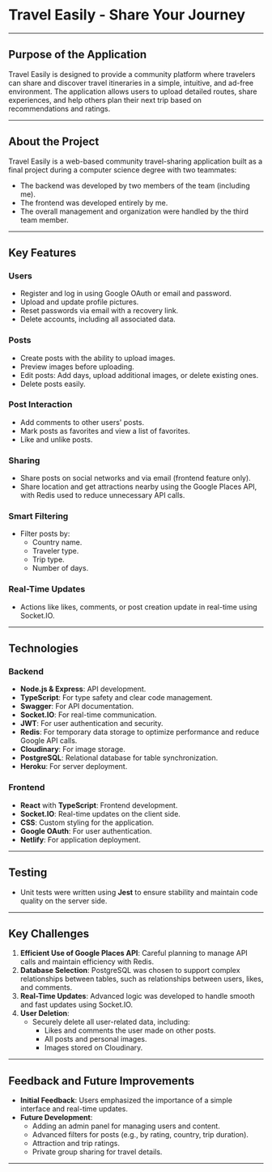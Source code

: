 # Travel Easily - Share Your Journey

---

## **Purpose of the Application**

Travel Easily is designed to provide a community platform where travelers can share and discover travel itineraries in a simple, intuitive, and ad-free environment. The application allows users to upload detailed routes, share experiences, and help others plan their next trip based on recommendations and ratings.

---

## **About the Project**

Travel Easily is a web-based community travel-sharing application built as a final project during a computer science degree with two teammates:

- The backend was developed by two members of the team (including me).
- The frontend was developed entirely by me.
- The overall management and organization were handled by the third team member.

---

## **Key Features**

### **Users**

- Register and log in using Google OAuth or email and password.
- Upload and update profile pictures.
- Reset passwords via email with a recovery link.
- Delete accounts, including all associated data.

### **Posts**

- Create posts with the ability to upload images.
- Preview images before uploading.
- Edit posts: Add days, upload additional images, or delete existing ones.
- Delete posts easily.

### **Post Interaction**

- Add comments to other users' posts.
- Mark posts as favorites and view a list of favorites.
- Like and unlike posts.

### **Sharing**

- Share posts on social networks and via email (frontend feature only).
- Share location and get attractions nearby using the Google Places API, with Redis used to reduce unnecessary API calls.

### **Smart Filtering**

- Filter posts by:
  - Country name.
  - Traveler type.
  - Trip type.
  - Number of days.

### **Real-Time Updates**

- Actions like likes, comments, or post creation update in real-time using Socket.IO.

---

## **Technologies**

### **Backend**

- **Node.js & Express**: API development.
- **TypeScript**: For type safety and clear code management.
- **Swagger**: For API documentation.
- **Socket.IO**: For real-time communication.
- **JWT**: For user authentication and security.
- **Redis**: For temporary data storage to optimize performance and reduce Google API calls.
- **Cloudinary**: For image storage.
- **PostgreSQL**: Relational database for table synchronization.
- **Heroku**: For server deployment.

### **Frontend**

- **React** with **TypeScript**: Frontend development.
- **Socket.IO**: Real-time updates on the client side.
- **CSS**: Custom styling for the application.
- **Google OAuth**: For user authentication.
- **Netlify**: For application deployment.

---

## **Testing**

- Unit tests were written using **Jest** to ensure stability and maintain code quality on the server side.

---

## **Key Challenges**

1. **Efficient Use of Google Places API**: Careful planning to manage API calls and maintain efficiency with Redis.
2. **Database Selection**: PostgreSQL was chosen to support complex relationships between tables, such as relationships between users, likes, and comments.
3. **Real-Time Updates**: Advanced logic was developed to handle smooth and fast updates using Socket.IO.
4. **User Deletion**:
   - Securely delete all user-related data, including:
     - Likes and comments the user made on other posts.
     - All posts and personal images.
     - Images stored on Cloudinary.

---

## **Feedback and Future Improvements**

- **Initial Feedback**: Users emphasized the importance of a simple interface and real-time updates.
- **Future Development**:
  - Adding an admin panel for managing users and content.
  - Advanced filters for posts (e.g., by rating, country, trip duration).
  - Attraction and trip ratings.
  - Private group sharing for travel details.

---
